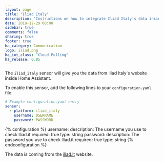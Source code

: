 ```yaml
---
layout: page
title: "Iliad Italy"
description: "Instructions on how to integrate Iliad Italy's data inside Home Assistant"
date: 2018-12-29 00:00
sidebar: true
comments: false
sharing: true
footer: true
ha_category: Communication
logo: iliad.png
ha_iot_class: "Cloud Polling"
ha_release: 0.85
---
```



The `iliad_italy` sensor will give you the data from Iliad Italy's website inside Home Assistant.

To enable this sensor, add the following lines to your `configuration.yaml` file:

```yaml
# Example configuration.yaml entry
sensor:
  - platform: iliad_italy
    username: USERNAME
    password: PASSWORD
```
{% configuration %}
username:
  description: The username you use to check Iliad.it
  required: true
  type: string
password:
  description: The password you use to check Iliad.it
  required: true
  type: string
{% endconfiguration %}

The data is coming from the [iliad.it](https://www.iliad.it/) website.
